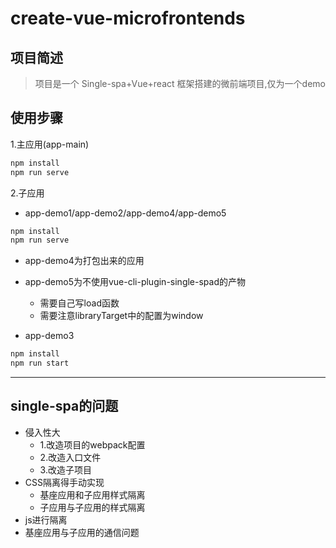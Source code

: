 # create-vue-microfrontends

## 项目简述

> 项目是一个 Single-spa+Vue+react 框架搭建的微前端项目,仅为一个demo

## 使用步骤

1.主应用(app-main)

```js
npm install
npm run serve
```

2.子应用
- app-demo1/app-demo2/app-demo4/app-demo5
```js
npm install
npm run serve
```

- app-demo4为打包出来的应用
- app-demo5为不使用vue-cli-plugin-single-spad的产物
  - 需要自己写load函数
  - 需要注意libraryTarget中的配置为window

- app-demo3
```js
npm install
npm run start
```
--- 

## single-spa的问题
- 侵入性大
  - 1.改造项目的webpack配置
  - 2.改造入口文件
  - 3.改造子项目
- CSS隔离得手动实现
  - 基座应用和子应用样式隔离
  - 子应用与子应用的样式隔离
- js进行隔离
- 基座应用与子应用的通信问题

<!-- https://bbs.huaweicloud.com/blogs/378395 -->